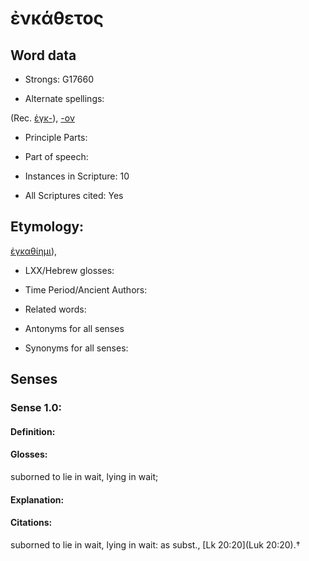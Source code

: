 # ἐνκάθετος

<!-- Status: S2=NeedsEdits -->
<!-- Lexica used for edits:   -->

## Word data

* Strongs: G17660

* Alternate spellings:

(Rec. [ἐγκ-]()), [-ον]() 

* Principle Parts: 


* Part of speech: 


* Instances in Scripture: 10

* All Scriptures cited: Yes

## Etymology: 

[ἐγκαθίημι]()), 

* LXX/Hebrew glosses: 


* Time Period/Ancient Authors: 


* Related words: 

* Antonyms for all senses

* Synonyms for all senses: 


## Senses 


### Sense  1.0: 

#### Definition: 

#### Glosses: 

suborned to lie in wait, lying in wait; 

#### Explanation: 


#### Citations: 

suborned to lie in wait, lying in wait: as subst., [Lk 20:20](Luk 20:20).†
